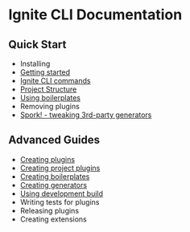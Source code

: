 # Ignite CLI Documentation

## Quick Start

* Installing
* [Getting started](./quick-start/getting-started.md)
* [Ignite CLI commands](./quick-start/ignite-commands.md)
* [Project Structure](./quick-start/project-structure.md)
* [Using boilerplates](./quick-start/using-boilerplates.md)
* Removing plugins
* [Spork! - tweaking 3rd-party generators](./quick-start/spork.md)

## Advanced Guides

* [Creating plugins](./advanced-guides/creating-plugins.md)
* [Creating project plugins](./advanced-guides/creating-project-plugins.md)
* [Creating boilerplates](./advanced-guides/creating-boilerplates.md)
* [Creating generators](./advanced-guides/creating-generators.md)
* [Using development build](./advanced-guides/using-development-build.md)
* Writing tests for plugins
* Releasing plugins
* Creating extensions

